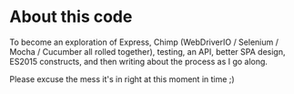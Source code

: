 # About this code

To become an exploration of Express, Chimp (WebDriverIO / Selenium / Mocha / Cucumber all rolled together), testing, an API, better SPA design, ES2015 constructs, and then writing about the process as I go along.

Please excuse the mess it's in right at this moment in time ;)